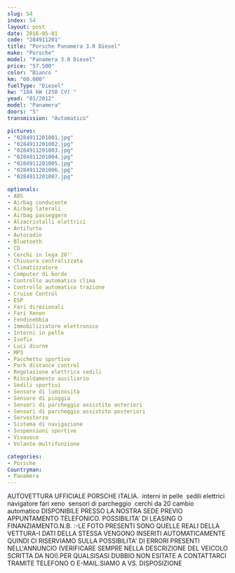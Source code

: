 ```yaml
---
slug: 54
index: 54
layout: post
date: 2016-05-01
code: "284911201"
title: "Porsche Panamera 3.0 Diesel"
make: "Porsche"
model: "Panamera 3.0 Diesel"
price: "57.500"
color: "Bianco "
km: "60.000"
fuelType: "Diesel"
kw: "184 kW (250 CV) "
yead: "01/2012"
model: "Panamera"
doors: "5"
transmission: "Automatico"

pictures:
- "0284911201001.jpg"
- "0284911201002.jpg"
- "0284911201003.jpg"
- "0284911201004.jpg"
- "0284911201005.jpg"
- "0284911201006.jpg"
- "0284911201007.jpg"

optionals:
- ABS
- Airbag conducente
- Airbag laterali
- Airbag passeggero
- Alzacristalli elettrici
- Antifurto
- Autoradio
- Bluetooth
- CD
- Cerchi in lega 20''
- Chiusura centralizzata
- Climatizzatore
- Computer di bordo
- Controllo automatico clima
- Controllo automatico trazione
- Cruise Control
- ESP
- Fari direzionali
- Fari Xenon
- Fendinebbia
- Immobilizzatore elettronico
- Interni in pelle
- Isofix
- Luci diurne
- MP3
- Pacchetto sportivo
- Park distance control
- Regolazione elettrica sedili
- Riscaldamento ausiliario
- Sedili sportivi
- Sensore di luminosità
- Sensore di pioggia
- Sensori di parcheggio assistito anteriori
- Sensori di parcheggio assistito posteriori
- Servosterzo
- Sistema di navigazione
- Sospensioni sportive
- Vivavoce
- Volante multifunzione

categories:
- Porsche
Countryman:
- Panamera
---
```

AUTOVETTURA UFFICIALE PORSCHE ITALIA.  interni in pelle  sedili elettrici  navigatore fari xeno  sensori di parcheggio  cerchi da 20 cambio automatico DISPONIBILE PRESSO LA NOSTRA SEDE PREVIO APPUNTAMENTO TELEFONICO. POSSIBILITA' DI LEASING O FINANZIAMENTO.N.B. :-LE FOTO PRESENTI SONO QUELLE REALI DELLA VETTURA-I DATI DELLA STESSA VENGONO INSERITI AUTOMATICAMENTE QUINDI CI RISERVIAMO SULLA POSSIBILITA' DI ERRORI PRESENTI NELL'ANNUNCIO (VERIFICARE SEMPRE NELLA DESCRIZIONE DEL VEICOLO SCRITTA DA NOI).PER QUALSISASI DUBBIO NON ESITATE A CONTATTARCI TRAMITE TELEFONO O E-MAIL.SIAMO A VS. DISPOSIZIONE